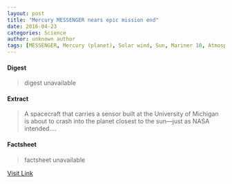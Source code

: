 ```yaml
---
layout: post
title: "Mercury MESSENGER nears epic mission end"
date: 2016-04-23
categories: Science
author: unknown author
tags: [MESSENGER, Mercury (planet), Solar wind, Sun, Mariner 10, Atmosphere, Planet, Earth, Astronomy, Planetary science, Solar System, Spaceflight, Bodies of the Solar System, Space science, Planets of the Solar System, Outer space, Physical sciences]
---
```



#### Digest
>digest unavailable

#### Extract
>A spacecraft that carries a sensor built at the University of Michigan is about to crash into the planet closest to the sun—just as NASA intended....

#### Factsheet
>factsheet unavailable

[Visit Link](http://phys.org/news348632096.html)


